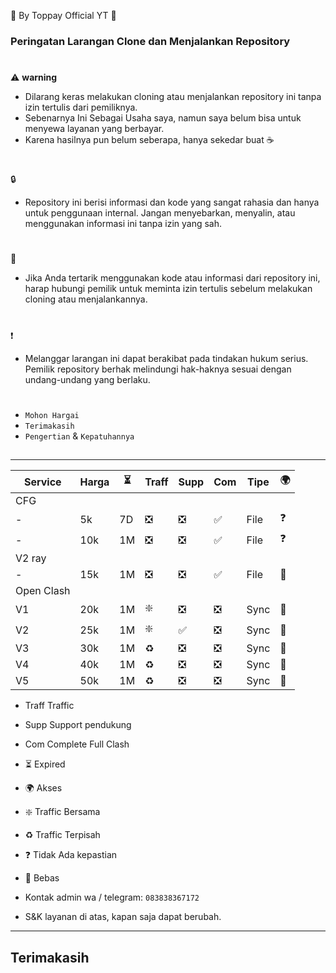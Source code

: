 🍚 By Toppay Official YT 🚀
### Peringatan Larangan Clone dan Menjalankan Repository
#
⚠️ **warning**
- Dilarang keras melakukan cloning atau menjalankan repository ini tanpa izin tertulis dari pemiliknya.
- Sebenarnya Ini Sebagai Usaha saya, namun saya belum bisa untuk menyewa layanan yang berbayar.
- Karena hasilnya pun belum seberapa, hanya sekedar buat ☕
#
🔒
- Repository ini berisi informasi dan kode yang sangat rahasia dan hanya untuk penggunaan internal. Jangan menyebarkan, menyalin, atau menggunakan informasi ini tanpa izin yang sah.
#
📩
- Jika Anda tertarik menggunakan kode atau informasi dari repository ini, harap hubungi pemilik untuk meminta izin tertulis sebelum melakukan cloning atau menjalankannya.
#
❗
- Melanggar larangan ini dapat berakibat pada tindakan hukum serius. Pemilik repository berhak melindungi hak-haknya sesuai dengan undang-undang yang berlaku.
#
- `Mohon Hargai`
- `Terimakasih`
- `Pengertian` & `Kepatuhannya`

##

---

| Service| Harga   |  ⏳  | Traff | Supp  | Com | Tipe | 🌍 |
| ------ | ------- | ---- | ----- | ----- | --- | ---- | -- |
| CFG|
| -      | 5k      | 7D   | ❎    | ❎    | ✅  | File | ❓ |
| -      | 10k     | 1M   | ❎    | ❎    | ✅  | File | ❓ |
| V2 ray |
| -      | 15k     | 1M   | ❎    | ❎    | ✅  | File | 🥰 |
| Open Clash |
| V1     | 20k     | 1M   | ❇️    | ❎    | ❎  | Sync | 🥰 |
| V2     | 25k     | 1M   | ❇️    | ✅    | ❎  | Sync | 🥰 |
| V3     | 30k     | 1M   | ♻️    | ❎    | ❎  | Sync | 🥰 |
| V4     | 40k     | 1M   | ♻️    | ❎    | ❎  | Sync | 🥰 |
| V5     | 50k     | 1M   | ♻️    | ❎    | ❎  | Sync | 🥰 |

- Traff Traffic
- Supp Support pendukung
- Com Complete Full Clash
- ⏳ Expired
- 🌍 Akses
- ❇️ Traffic Bersama
- ♻️ Traffic Terpisah
- ❓ Tidak Ada kepastian
- 🥰 Bebas

- Kontak admin wa / telegram: `083838367172`
- S&K
 layanan di atas, kapan saja dapat berubah.

---

##
## Terimakasih